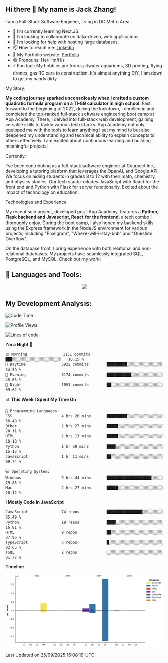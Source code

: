 
## Hi there 👋 My name is Jack Zhang!
I am a Full-Stack Software Engineer, living in DC Metro Area.

* 🌱 I’m currently learning Next.JS.
* 👯 I’m looking to collaborate on data-driven, web applications.
* 🤔 I’m looking for help with hosting large databases.
* 📫 How to reach me: [LinkedIn](https://www.linkedin.com/in/jack-zhang-1ba90929/)
* 🔭 My Portfolio website: [Portfolio](https://www.jackzhang.io)
* 😄 Pronouns: He/Him/His
* ⚡ Fun fact: My hobbies are from saltwater aquariums, 3D printing, flying drones, gas RC cars to construction. It's almost anything DIY, I am down to get my hands dirty.

My Story:

**My coding journey sparked unconsciously when I crafted a custom quadratic formula program on a TI-89 calculator in high school.** Fast forward to the beginning of 2022, during the lockdown, I enrolled in and completed the top-ranked full-stack software engineering boot camp at App Academy. There, I delved into full-stack web development, gaining versatile skills to tackle various tech stacks. App Academy not only equipped me with the tools to learn anything I set my mind to but also deepened my understanding and technical ability to explain concepts to others effectively. I am excited about continuous learning and building meaningful projects!

Currently:

I've been contributing as a full-stack software engineer at Coursect Inc., developing a tutoring platform that leverages the OpenAI, and Google API. We focus on aiding students in grades 8 to 12 with their math, chemistry, and physics studies. Our tech stack includes JavaScript with React for the front end and Python with Flask for server functionality. Excited about the impact of technology on education.

Technologies and Experience

My recent solo project, developed post-App Academy, features a **Python, Flask backend and Javascript, React for the frontend**, a tech combo I thoroughly enjoy. During the boot camp, I also honed my backend skills using the Express framework in the NodeJS environment for various projects, including "Pixelgram",  "Where-will-i-stay-bnb" and "Question Overflow".

On the database front, I bring experience with both relational and non-relational databases. My projects have seamlessly integrated SQL, PostgreSQL, and MySQL. Check out my work!


## 🧰 Languages and Tools:
<p align="center">
  <a href="https://skillicons.dev">
    <img src="https://skillicons.dev/icons?i=js,py,react,redux,html,css,flask,sequelize,express,npm,sqlite,postgres,github,postman,docker,nextjs,tailwind,gcp,ai" />
  </a>
</p>


## My Development Analysis:
<!--START_SECTION:waka-->
![Code Time](http://img.shields.io/badge/Code%20Time-2%2C022%20hrs%2052%20mins-blue)

![Profile Views](http://img.shields.io/badge/Profile%20Views-0-blue)

![Lines of code](https://img.shields.io/badge/From%20Hello%20World%20I%27ve%20Written-139.6%20million%20lines%20of%20code-blue)

**I'm a Night 🦉** 

```text
🌞 Morning                1151 commits        ███░░░░░░░░░░░░░░░░░░░░░░   10.15 % 
🌆 Daytime                3922 commits        █████████░░░░░░░░░░░░░░░░   34.59 % 
🌃 Evening                5174 commits        ███████████░░░░░░░░░░░░░░   45.63 % 
🌙 Night                  1091 commits        ██░░░░░░░░░░░░░░░░░░░░░░░   09.62 % 
```


📊 **This Week I Spent My Time On** 

```text
💬 Programming Languages: 
CSS                      4 hrs 26 mins       █████████░░░░░░░░░░░░░░░░   36.48 % 
Other                    2 hrs 27 mins       █████░░░░░░░░░░░░░░░░░░░░   20.11 % 
HTML                     2 hrs 13 mins       █████░░░░░░░░░░░░░░░░░░░░   18.18 % 
Python                   1 hr 50 mins        ████░░░░░░░░░░░░░░░░░░░░░   15.13 % 
JavaScript               1 hr 11 mins        ██░░░░░░░░░░░░░░░░░░░░░░░   09.74 % 

💻 Operating System: 
Windows                  9 hrs 44 mins       ████████████████████░░░░░   79.88 % 
Mac                      2 hrs 27 mins       █████░░░░░░░░░░░░░░░░░░░░   20.12 % 
```

**I Mostly Code in JavaScript** 

```text
JavaScript               74 repos            ████████████████░░░░░░░░░   65.49 % 
Python                   19 repos            ████░░░░░░░░░░░░░░░░░░░░░   16.81 % 
HTML                     9 repos             ██░░░░░░░░░░░░░░░░░░░░░░░   07.96 % 
TypeScript               3 repos             █░░░░░░░░░░░░░░░░░░░░░░░░   02.65 % 
TSQL                     2 repos             ░░░░░░░░░░░░░░░░░░░░░░░░░   01.77 % 
```



**Timeline**

![Lines of Code chart](https://raw.githubusercontent.com/jzhang319/jzhang319/master/assets/bar_graph.png)


 Last Updated on 25/09/2025 16:08:19 UTC
<!--END_SECTION:waka-->
